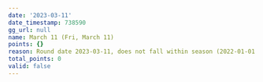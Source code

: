 ```yaml
---
date: '2023-03-11'
date_timestamp: 738590
gg_url: null
name: March 11 (Fri, March 11)
points: {}
reason: Round date 2023-03-11, does not fall within season (2022-01-01 to 2022-12-30)
total_points: 0
valid: false
---
```

